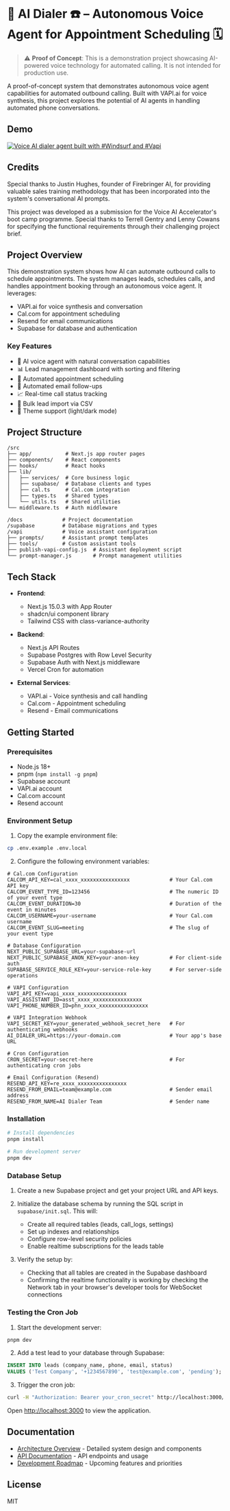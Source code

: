 # 🤖 AI Dialer ☎️ – Autonomous Voice Agent for Appointment Scheduling 🗓️

> ⚠️ **Proof of Concept**: This is a demonstration project showcasing AI-powered voice technology for automated calling. It is not intended for production use.

A proof-of-concept system that demonstrates autonomous voice agent capabilities for automated outbound calling. Built with VAPI.ai for voice synthesis, this project explores the potential of AI agents in handling automated phone conversations.

## Demo

[![Voice AI dialer agent built with #Windsurf and #Vapi](https://img.youtube.com/vi/Lws32HyvQq4/maxresdefault.jpg)](https://www.youtube.com/watch?v=Lws32HyvQq4)

## Credits

Special thanks to Justin Hughes, founder of Firebringer AI, for providing valuable sales training methodology that has been incorporated into the system's conversational AI prompts.

This project was developed as a submission for the Voice AI Accelerator's boot camp programme. Special thanks to Terrell Gentry and Lenny Cowans for specifying the functional requirements through their challenging project brief.

## Project Overview

This demonstration system shows how AI can automate outbound calls to schedule appointments. The system manages leads, schedules calls, and handles appointment booking through an autonomous voice agent. It leverages:

- VAPI.ai for voice synthesis and conversation
- Cal.com for appointment scheduling
- Resend for email communications
- Supabase for database and authentication

### Key Features

- 🤖 AI voice agent with natural conversation capabilities
- 📊 Lead management dashboard with sorting and filtering
- 📅 Automated appointment scheduling
- 📧 Automated email follow-ups
- 📈 Real-time call status tracking
- 📁 Bulk lead import via CSV
- 🎨 Theme support (light/dark mode)

## Project Structure

```
/src
├── app/           # Next.js app router pages
├── components/    # React components
├── hooks/         # React hooks
├── lib/
│   ├── services/  # Core business logic
│   ├── supabase/  # Database clients and types
│   ├── cal.ts     # Cal.com integration
│   ├── types.ts   # Shared types
│   └── utils.ts   # Shared utilities
└── middleware.ts  # Auth middleware

/docs             # Project documentation
/supabase         # Database migrations and types
/vapi             # Voice assistant configuration
├── prompts/      # Assistant prompt templates
├── tools/        # Custom assistant tools
├── publish-vapi-config.js  # Assistant deployment script
└── prompt-manager.js       # Prompt management utilities
```

## Tech Stack

- **Frontend**: 
  - Next.js 15.0.3 with App Router
  - shadcn/ui component library
  - Tailwind CSS with class-variance-authority

- **Backend**:
  - Next.js API Routes
  - Supabase Postgres with Row Level Security
  - Supabase Auth with Next.js middleware
  - Vercel Cron for automation

- **External Services**:
  - VAPI.ai - Voice synthesis and call handling
  - Cal.com - Appointment scheduling
  - Resend - Email communications

## Getting Started

### Prerequisites

- Node.js 18+
- pnpm (`npm install -g pnpm`)
- Supabase account
- VAPI.ai account
- Cal.com account
- Resend account

### Environment Setup

1. Copy the example environment file:
```bash
cp .env.example .env.local
```

2. Configure the following environment variables:

```env
# Cal.com Configuration
CALCOM_API_KEY=cal_xxxx_xxxxxxxxxxxxxxxx             # Your Cal.com API key
CALCOM_EVENT_TYPE_ID=123456                          # The numeric ID of your event type
CALCOM_EVENT_DURATION=30                             # Duration of the event in minutes
CALCOM_USERNAME=your-username                        # Your Cal.com username
CALCOM_EVENT_SLUG=meeting                            # The slug of your event type

# Database Configuration
NEXT_PUBLIC_SUPABASE_URL=your-supabase-url
NEXT_PUBLIC_SUPABASE_ANON_KEY=your-anon-key          # For client-side auth
SUPABASE_SERVICE_ROLE_KEY=your-service-role-key      # For server-side operations

# VAPI Configuration
VAPI_API_KEY=vapi_xxxx_xxxxxxxxxxxxxxxx
VAPI_ASSISTANT_ID=asst_xxxx_xxxxxxxxxxxxxxxx
VAPI_PHONE_NUMBER_ID=phn_xxxx_xxxxxxxxxxxxxxxx

# VAPI Integration Webhook
VAPI_SECRET_KEY=your_generated_webhook_secret_here   # For authenticating webhooks
AI_DIALER_URL=https://your-domain.com                # Your app's base URL

# Cron Configuration
CRON_SECRET=your-secret-here                         # For authenticating cron jobs

# Email Configuration (Resend)
RESEND_API_KEY=re_xxxx_xxxxxxxxxxxxxxxx
RESEND_FROM_EMAIL=team@example.com                   # Sender email address
RESEND_FROM_NAME=AI Dialer Team                      # Sender name
```

### Installation

```bash
# Install dependencies
pnpm install

# Run development server
pnpm dev
```

### Database Setup

1. Create a new Supabase project and get your project URL and API keys.

2. Initialize the database schema by running the SQL script in `supabase/init.sql`. This will:
   - Create all required tables (leads, call_logs, settings)
   - Set up indexes and relationships
   - Configure row-level security policies
   - Enable realtime subscriptions for the leads table

3. Verify the setup by:
   - Checking that all tables are created in the Supabase dashboard
   - Confirming the realtime functionality is working by checking the Network tab in your browser's developer tools for WebSocket connections

### Testing the Cron Job

1. Start the development server:
```bash
pnpm dev
```

2. Add a test lead to your database through Supabase:
```sql
INSERT INTO leads (company_name, phone, email, status)
VALUES ('Test Company', '+1234567890', 'test@example.com', 'pending');
```

3. Trigger the cron job:
```bash
curl -H "Authorization: Bearer your_cron_secret" http://localhost:3000/api/cron
```

Open [http://localhost:3000](http://localhost:3000) to view the application.

## Documentation

- [Architecture Overview](docs/architecture.md) - Detailed system design and components
- [API Documentation](docs/api.md) - API endpoints and usage
- [Development Roadmap](docs/ROADMAP.md) - Upcoming features and priorities

## License

MIT
